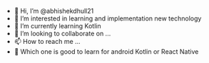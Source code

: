 - 👋 Hi, I’m @abhishekdhull21
- 👀 I’m interested in learning and implementation new technology
- 🌱 I’m currently learning Kotlin
- 💞️ I’m looking to collaborate on ...
- 📫 How to reach me ...
- 🤔 Which one is good to learn for android Kotlin or React Native
<!---
abhishekdhull21/abhishekdhull21 is a ✨ special ✨ repository because its `README.md` (this file) appears on your GitHub profile.
You can click the Preview link to take a look at your changes.
--->
